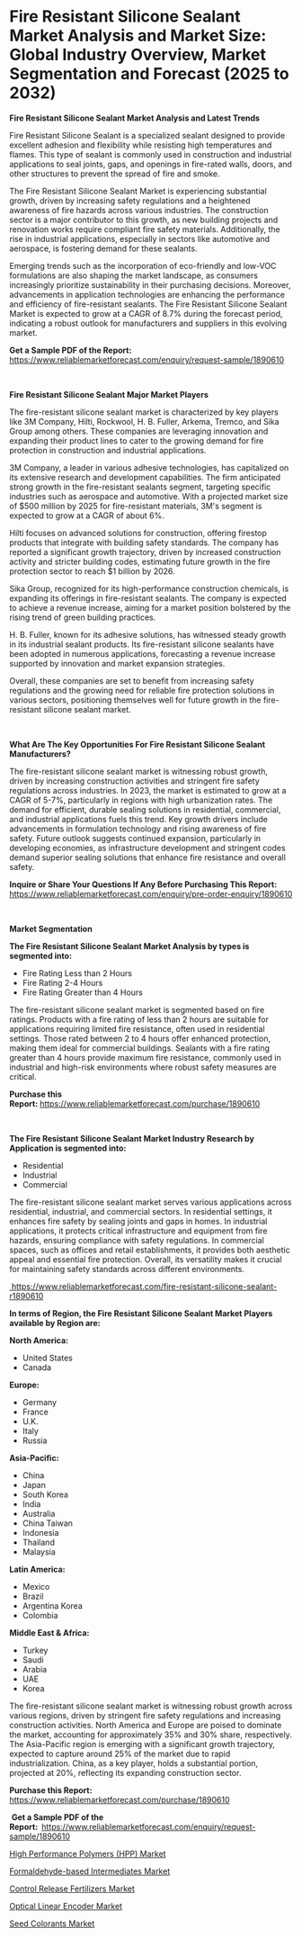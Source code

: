 <p><h1>Fire Resistant Silicone Sealant Market Analysis and Market Size: Global Industry Overview, Market Segmentation and Forecast (2025 to 2032)</h1></p><p><strong>Fire Resistant Silicone Sealant Market Analysis and Latest Trends</strong></p>
<p><p>Fire Resistant Silicone Sealant is a specialized sealant designed to provide excellent adhesion and flexibility while resisting high temperatures and flames. This type of sealant is commonly used in construction and industrial applications to seal joints, gaps, and openings in fire-rated walls, doors, and other structures to prevent the spread of fire and smoke.</p><p>The Fire Resistant Silicone Sealant Market is experiencing substantial growth, driven by increasing safety regulations and a heightened awareness of fire hazards across various industries. The construction sector is a major contributor to this growth, as new building projects and renovation works require compliant fire safety materials. Additionally, the rise in industrial applications, especially in sectors like automotive and aerospace, is fostering demand for these sealants.</p><p>Emerging trends such as the incorporation of eco-friendly and low-VOC formulations are also shaping the market landscape, as consumers increasingly prioritize sustainability in their purchasing decisions. Moreover, advancements in application technologies are enhancing the performance and efficiency of fire-resistant sealants. The Fire Resistant Silicone Sealant Market is expected to grow at a CAGR of 8.7% during the forecast period, indicating a robust outlook for manufacturers and suppliers in this evolving market.</p></p>
<p><strong>Get a Sample PDF of the Report:&nbsp;</strong> <a href="https://www.reliablemarketforecast.com/enquiry/request-sample/1890610?utm_campaign=1875&utm_medium=2&utm_source=Github&utm_content=ia&utm_term=31012025&utm_id=fire-resistant-silicone-sealant">https://www.reliablemarketforecast.com/enquiry/request-sample/1890610</a></p>
<p>&nbsp;</p>
<p><strong>Fire Resistant Silicone Sealant Major Market Players</strong></p>
<p><p>The fire-resistant silicone sealant market is characterized by key players like 3M Company, Hilti, Rockwool, H. B. Fuller, Arkema, Tremco, and Sika Group among others. These companies are leveraging innovation and expanding their product lines to cater to the growing demand for fire protection in construction and industrial applications.</p><p>3M Company, a leader in various adhesive technologies, has capitalized on its extensive research and development capabilities. The firm anticipated strong growth in the fire-resistant sealants segment, targeting specific industries such as aerospace and automotive. With a projected market size of $500 million by 2025 for fire-resistant materials, 3M's segment is expected to grow at a CAGR of about 6%.</p><p>Hilti focuses on advanced solutions for construction, offering firestop products that integrate with building safety standards. The company has reported a significant growth trajectory, driven by increased construction activity and stricter building codes, estimating future growth in the fire protection sector to reach $1 billion by 2026.</p><p>Sika Group, recognized for its high-performance construction chemicals, is expanding its offerings in fire-resistant sealants. The company is expected to achieve a revenue increase, aiming for a market position bolstered by the rising trend of green building practices.</p><p>H. B. Fuller, known for its adhesive solutions, has witnessed steady growth in its industrial sealant products. Its fire-resistant silicone sealants have been adopted in numerous applications, forecasting a revenue increase supported by innovation and market expansion strategies.</p><p>Overall, these companies are set to benefit from increasing safety regulations and the growing need for reliable fire protection solutions in various sectors, positioning themselves well for future growth in the fire-resistant silicone sealant market.</p></p>
<p>&nbsp;</p>
<p><strong>What Are The Key Opportunities For Fire Resistant Silicone Sealant Manufacturers?</strong></p>
<p><p>The fire-resistant silicone sealant market is witnessing robust growth, driven by increasing construction activities and stringent fire safety regulations across industries. In 2023, the market is estimated to grow at a CAGR of 5-7%, particularly in regions with high urbanization rates. The demand for efficient, durable sealing solutions in residential, commercial, and industrial applications fuels this trend. Key growth drivers include advancements in formulation technology and rising awareness of fire safety. Future outlook suggests continued expansion, particularly in developing economies, as infrastructure development and stringent codes demand superior sealing solutions that enhance fire resistance and overall safety.</p></p>
<p><strong>Inquire or Share Your Questions If Any Before Purchasing This Report:</strong> <a href="https://www.reliablemarketforecast.com/enquiry/pre-order-enquiry/1890610?utm_campaign=1875&utm_medium=2&utm_source=Github&utm_content=ia&utm_term=31012025&utm_id=fire-resistant-silicone-sealant">https://www.reliablemarketforecast.com/enquiry/pre-order-enquiry/1890610</a></p>
<p>&nbsp;</p>
<p><strong>Market Segmentation</strong></p>
<p><strong>The Fire Resistant Silicone Sealant Market Analysis by types is segmented into:</strong></p>
<p><ul><li>Fire Rating Less than 2 Hours</li><li>Fire Rating 2-4 Hours</li><li>Fire Rating Greater than 4 Hours</li></ul></p>
<p><p>The fire-resistant silicone sealant market is segmented based on fire ratings. Products with a fire rating of less than 2 hours are suitable for applications requiring limited fire resistance, often used in residential settings. Those rated between 2 to 4 hours offer enhanced protection, making them ideal for commercial buildings. Sealants with a fire rating greater than 4 hours provide maximum fire resistance, commonly used in industrial and high-risk environments where robust safety measures are critical.</p></p>
<p><strong>Purchase this Report:&nbsp;</strong><a href="https://www.reliablemarketforecast.com/purchase/1890610?utm_campaign=1875&utm_medium=2&utm_source=Github&utm_content=ia&utm_term=31012025&utm_id=fire-resistant-silicone-sealant">https://www.reliablemarketforecast.com/purchase/1890610</a></p>
<p>&nbsp;</p>
<p><strong>The Fire Resistant Silicone Sealant Market Industry Research by Application is segmented into:</strong></p>
<p><ul><li>Residential</li><li>Industrial</li><li>Commercial</li></ul></p>
<p><p>The fire-resistant silicone sealant market serves various applications across residential, industrial, and commercial sectors. In residential settings, it enhances fire safety by sealing joints and gaps in homes. In industrial applications, it protects critical infrastructure and equipment from fire hazards, ensuring compliance with safety regulations. In commercial spaces, such as offices and retail establishments, it provides both aesthetic appeal and essential fire protection. Overall, its versatility makes it crucial for maintaining safety standards across different environments.</p></p>
<p><a href="https://www.reliablemarketforecast.com/fire-resistant-silicone-sealant-r1890610?utm_campaign=1875&utm_medium=2&utm_source=Github&utm_content=ia&utm_term=31012025&utm_id=fire-resistant-silicone-sealant">&nbsp;https://www.reliablemarketforecast.com/fire-resistant-silicone-sealant-r1890610</a></p>
<p><strong>In terms of Region, the Fire Resistant Silicone Sealant Market Players available by Region are:</strong></p>
<p>
    <p> <strong> North America: </strong>
        <ul>
            <li>United States</li>
            <li>Canada</li>
        </ul>
        </p> 
    <p> <strong> Europe: </strong>
        <ul>
            <li>Germany</li>
            <li>France</li>
            <li>U.K.</li>
            <li>Italy</li>
            <li>Russia</li>
        </ul>
        </p> 
    <p> <strong> Asia-Pacific: </strong>
        <ul>
            <li>China</li>
            <li>Japan</li>
            <li>South Korea</li>
            <li>India</li>
            <li>Australia</li>
            <li>China Taiwan</li>
            <li>Indonesia</li>
            <li>Thailand</li>
            <li>Malaysia</li>
        </ul>
        </p> 
    <p> <strong> Latin America: </strong>
        <ul>
            <li>Mexico</li>
            <li>Brazil</li>
            <li>Argentina Korea</li>
            <li>Colombia</li>
        </ul>
        </p> 
    <p> <strong> Middle East & Africa: </strong>
        <ul>
            <li>Turkey</li>
            <li>Saudi</li>
            <li>Arabia</li>
            <li>UAE</li>
            <li>Korea</li>
        </ul>
    </p>
    </p>
<p><p>The fire-resistant silicone sealant market is witnessing robust growth across various regions, driven by stringent fire safety regulations and increasing construction activities. North America and Europe are poised to dominate the market, accounting for approximately 35% and 30% share, respectively. The Asia-Pacific region is emerging with a significant growth trajectory, expected to capture around 25% of the market due to rapid industrialization. China, as a key player, holds a substantial portion, projected at 20%, reflecting its expanding construction sector.</p></p>
<p><strong>Purchase this Report: </strong><a href="https://www.reliablemarketforecast.com/purchase/1890610?utm_campaign=1875&utm_medium=2&utm_source=Github&utm_content=ia&utm_term=31012025&utm_id=fire-resistant-silicone-sealant">https://www.reliablemarketforecast.com/purchase/1890610</a></p>
<p>&nbsp;<strong>Get a Sample PDF of the Report:&nbsp;&nbsp;</strong><a href="https://www.reliablemarketforecast.com/enquiry/request-sample/1890610?utm_campaign=1875&utm_medium=2&utm_source=Github&utm_content=ia&utm_term=31012025&utm_id=fire-resistant-silicone-sealant">https://www.reliablemarketforecast.com/enquiry/request-sample/1890610</a></p>
<p><strong></strong></p>
<p><p><a href="https://www.linkedin.com/pulse/market-dynamics-trends-in-depth-look-high-performance-polymers-c9n7f?utm_campaign=1875&utm_medium=2&utm_source=Github&utm_content=ia&utm_term=31012025&utm_id=fire-resistant-silicone-sealant">High Performance Polymers (HPP) Market</a></p><p><a href="https://www.linkedin.com/pulse/global-formaldehyde-based-intermediates-market-trends-forecasts-4th0f?utm_campaign=1875&utm_medium=2&utm_source=Github&utm_content=ia&utm_term=31012025&utm_id=fire-resistant-silicone-sealant">Formaldehyde-based Intermediates Market</a></p><p><a href="https://github.com/abantolemox08/Market-Research-Report-List-1/blob/main/control-release-fertilizers-market.md?utm_campaign=1875&utm_medium=2&utm_source=Github&utm_content=ia&utm_term=31012025&utm_id=fire-resistant-silicone-sealant">Control Release Fertilizers Market</a></p><p><a href="https://www.linkedin.com/pulse/comprehensive-analysis-optical-linear-encoder-market-20252032-k2omf?utm_campaign=1875&utm_medium=2&utm_source=Github&utm_content=ia&utm_term=31012025&utm_id=fire-resistant-silicone-sealant">Optical Linear Encoder Market</a></p><p><a href="https://github.com/popupioo/Market-Research-Report-List-1/blob/main/seed-colorants-market.md?utm_campaign=1875&utm_medium=2&utm_source=Github&utm_content=ia&utm_term=31012025&utm_id=fire-resistant-silicone-sealant">Seed Colorants Market</a></p></p>
